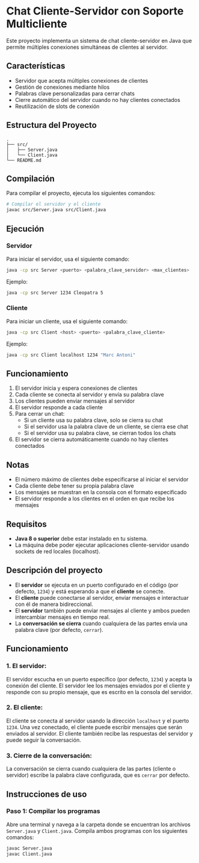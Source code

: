 # Chat Cliente-Servidor con Soporte Multicliente

Este proyecto implementa un sistema de chat cliente-servidor en Java que permite múltiples conexiones simultáneas de clientes al servidor.

## Características

- Servidor que acepta múltiples conexiones de clientes
- Gestión de conexiones mediante hilos
- Palabras clave personalizadas para cerrar chats
- Cierre automático del servidor cuando no hay clientes conectados
- Reutilización de slots de conexión

## Estructura del Proyecto

```
.
├── src/
│   ├── Server.java
│   └── Client.java
└── README.md
```

## Compilación

Para compilar el proyecto, ejecuta los siguientes comandos:

```bash
# Compilar el servidor y el cliente
javac src/Server.java src/Client.java
```

## Ejecución

### Servidor

Para iniciar el servidor, usa el siguiente comando:

```bash
java -cp src Server <puerto> <palabra_clave_servidor> <max_clientes>
```

Ejemplo:
```bash
java -cp src Server 1234 Cleopatra 5
```

### Cliente

Para iniciar un cliente, usa el siguiente comando:

```bash
java -cp src Client <host> <puerto> <palabra_clave_cliente>
```

Ejemplo:
```bash
java -cp src Client localhost 1234 "Marc Antoni"
```

## Funcionamiento

1. El servidor inicia y espera conexiones de clientes
2. Cada cliente se conecta al servidor y envía su palabra clave
3. Los clientes pueden enviar mensajes al servidor
4. El servidor responde a cada cliente
5. Para cerrar un chat:
   - Si un cliente usa su palabra clave, solo se cierra su chat
   - Si el servidor usa la palabra clave de un cliente, se cierra ese chat
   - Si el servidor usa su palabra clave, se cierran todos los chats
6. El servidor se cierra automáticamente cuando no hay clientes conectados

## Notas

- El número máximo de clientes debe especificarse al iniciar el servidor
- Cada cliente debe tener su propia palabra clave
- Los mensajes se muestran en la consola con el formato especificado
- El servidor responde a los clientes en el orden en que recibe los mensajes

## Requisitos

- **Java 8 o superior** debe estar instalado en tu sistema.
- La máquina debe poder ejecutar aplicaciones cliente-servidor usando sockets de red locales (localhost).

## Descripción del proyecto

- El **servidor** se ejecuta en un puerto configurado en el código (por defecto, `1234`) y está esperando a que el **cliente** se conecte.
- El **cliente** puede conectarse al servidor, enviar mensajes e interactuar con él de manera bidireccional.
- El **servidor** también puede enviar mensajes al cliente y ambos pueden intercambiar mensajes en tiempo real.
- La **conversación se cierra** cuando cualquiera de las partes envía una palabra clave (por defecto, `cerrar`).

## Funcionamiento

### 1. El servidor:

El servidor escucha en un puerto específico (por defecto, `1234`) y acepta la conexión del cliente. El servidor lee los mensajes enviados por el cliente y responde con su propio mensaje, que es escrito en la consola del servidor.

### 2. El cliente:

El cliente se conecta al servidor usando la dirección `localhost` y el puerto `1234`. Una vez conectado, el cliente puede escribir mensajes que serán enviados al servidor. El cliente también recibe las respuestas del servidor y puede seguir la conversación.

### 3. Cierre de la conversación:

La conversación se cierra cuando cualquiera de las partes (cliente o servidor) escribe la palabra clave configurada, que es `cerrar` por defecto.

## Instrucciones de uso

### Paso 1: Compilar los programas

Abre una terminal y navega a la carpeta donde se encuentran los archivos `Server.java` y `Client.java`. Compila ambos programas con los siguientes comandos:

```bash
javac Server.java
javac Client.java
